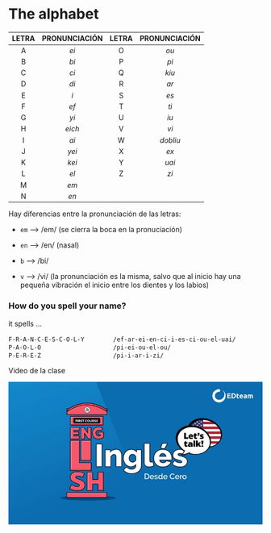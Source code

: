 # The alphabet 

| LETRA | PRONUNCIACIÓN | LETRA | PRONUNCIACIÓN |
| :-----: | :------: | :-----: | :-----: |
| A | *ei* | O | *ou* |
| B | *bi* | P | *pi* |
| C | *ci* | Q | *kiu* |
| D | *di* | R | *ar* |
| E | *i* | S | *es* |
| F | *ef* | T | *ti* |
| G | *yi* | U | *iu* |
| H | *eich* | V | *vi* |
| I | *ai* | W | *dobliu* |
| J | *yei* | X | *ex* |
| K | *kei* | Y | *uai* |
| L | *el* | Z | *zi* |
| M | *em* |  |  |
| N | *en* |  |  |

Hay diferencias entre la pronunciación de las letras:

* `em` --> /em/ (se cierra la boca en la pronuciación)

* `en` --> /en/ (nasal)

* `b` --> /bi/
* `v` --> /vi/ (la pronunciación es la misma, salvo que al inicio hay una pequeña vibración el inicio entre los dientes y los labios)


### How do you spell your name?

it spells ...

    F-R-A-N-C-E-S-C-O-L-Y        /ef-ar-ei-en-ci-i-es-ci-ou-el-uai/
    P-A-O-L-O                    /pi-ei-ou-el-ou/
    P-E-R-E-Z                    /pi-i-ar-i-zi/





Video de la clase


[![Video de la clase](img/basico.png)](https://drive.google.com/file/d/1P4whSkgmyytgdh2rVcZzMFwpvUmQwV6R/view?usp=sharing)